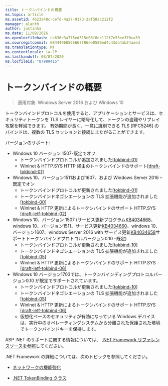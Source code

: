 ```yaml
---
title: トークンバインドの概要
ms.topic: article
ms.assetid: 4623a48c-cefd-4a27-9173-2af58ac212f2
manager: alanth
author: justinha
ms.date: 11/09/2016
ms.openlocfilehash: cc636e3a775ed315e03f8ec112f7e53ee370ca39
ms.sourcegitcommit: 68444968565667f86ee0586ed4c43da4ab24aaed
ms.translationtype: MT
ms.contentlocale: ja-JP
ms.lasthandoff: 08/07/2020
ms.locfileid: "87989415"
---
```

# <a name="introducing-token-binding"></a>トークンバインドの概要

>適用対象: Windows Server 2016 および Windows 10

トークンバインドプロトコルを使用すると、アプリケーションとサービスは、セキュリティトークンを TLS レイヤーに暗号化して、トークンの盗難やリプレイ攻撃を軽減できます。
有効期間が長く、一意に識別できる TLS [RFC5246] のバインドは、複数の TLS セッションと接続にまたがることができます。

バージョンのサポート:

- Windows 10 バージョン 1507-既定でオフ
    - トークンバインドプロトコルが追加されました[[tokbind-01]](https://datatracker.ietf.org/doc/draft-ietf-tokbind-protocol/01/)
    - WinInet & HTTP.SYS HTTP 経由のトークンバインドのサポート[[draft-tokbind-01]](https://datatracker.ietf.org/doc/draft-ietf-tokbind-https/01/)
- Windows 10、バージョン1511および1607、および Windows Server 2016 –既定でオン
    - トークンバインドプロトコルが更新されました[[tokbind-01]](https://datatracker.ietf.org/doc/draft-ietf-tokbind-protocol/01/)
    - トークンバインドネゴシエーションの TLS 拡張機能が追加されました[[tokbind-00]](https://tools.ietf.org/html/draft-popov-tokbind-negotiation-00)
    - WinInet & HTTP 更新によるトークンバインドのサポート HTTP.SYS [[draft-ietf-tokbind-02]](https://datatracker.ietf.org/doc/draft-ietf-tokbind-https/02/)
- Windows 10、バージョン 1507 (サービス更新プログラム[KB4034668](https://support.microsoft.com/kb/KB4034668)、windows 10、バージョン1511、サービス更新[KB4034660](https://support.microsoft.com/kb/KB4034660)、windows 10、バージョン1607、windows Server 2016 with サービス更新[KB4034658](https://support.microsoft.com/kb/KB4034658)サポートトークンバインドプロトコルバージョン0.10 –既定)
    - トークンバインドプロトコルが更新されました[[tokbind-10]](https://datatracker.ietf.org/doc/draft-ietf-tokbind-protocol/10/)
    - トークンバインドネゴシエーションの TLS 拡張機能が追加されました[[tokbind-05]](https://tools.ietf.org/html/draft-ietf-tokbind-negotiation-05)
    - WinInet & HTTP 更新によるトークンバインドのサポート HTTP.SYS [[draft-ietf-tokbind-06]](https://datatracker.ietf.org/doc/draft-ietf-tokbind-https/06/)
- Windows 10 バージョン1703では、トークンバインディングプロトコルバージョン0.10 が既定でサポートされています。
    - トークンバインドプロトコルが更新されました[[tokbind-10]](https://datatracker.ietf.org/doc/draft-ietf-tokbind-protocol/10/)
    - トークンバインドネゴシエーションの TLS 拡張機能が追加されました[[tokbind-05]](https://tools.ietf.org/html/draft-ietf-tokbind-negotiation-05)
    - WinInet & HTTP 更新によるトークンバインドのサポート HTTP.SYS [[draft-ietf-tokbind-06]](https://datatracker.ietf.org/doc/draft-ietf-tokbind-https/06/)
    - 仮想化ベースのセキュリティが有効になっている Windows デバイスは、実行中のオペレーティングシステムから分離された保護された環境でトークンバインドキーを保持します。

ASP .NET のサポートに関する情報については、 [.NET Framework リファレンスソースを参照](https://referencesource.microsoft.com/#System.Web/ITlsTokenBindingInfo.cs,4a5e5668f5c31170)してください。

.NET Framework の詳細については、次のトピックを参照してください。

- [ネットワークの機能強化](https://blogs.msdn.microsoft.com/dotnet/2015/11/30/net-framework-4-6-1-is-now-available/#networking)

- [.NET TokenBinding クラス](/dotnet/api/system.security.authentication.extendedprotection.tokenbinding?view=netframework-4.8)
